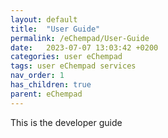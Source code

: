 ```yaml
---
layout: default
title:  "User Guide"
permalink: /eChempad/User-Guide
date:   2023-07-07 13:03:42 +0200
categories: user eChempad
tags: user eChempad services
nav_order: 1
has_children: true
parent: eChempad
---
```


This is the developer guide
